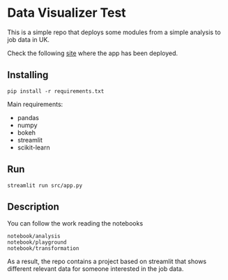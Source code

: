 # Data Visualizer Test

This is a simple repo that deploys some modules from a simple analysis to job data in UK. 

Check the following [site](https://lit-shore-78889.herokuapp.com/) where the app has been deployed. 



## Installing

```
pip install -r requirements.txt
```

Main requirements:

- pandas
- numpy
- bokeh
- streamlit
- scikit-learn



## Run

```
streamlit run src/app.py
```



##  Description

You can follow the work reading the notebooks

```
notebook/analysis
notebook/playground
notebook/transformation
```

As a result, the repo contains a project based on streamlit that shows different relevant data for someone interested in the job data. 
